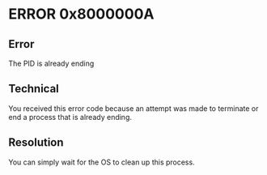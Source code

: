 # ERROR 0x8000000A

## Error

The PID is already ending


## Technical

You received this error code because an attempt was made to terminate or end a process that is already ending.


## Resolution

You can simply wait for the OS to clean up this process.